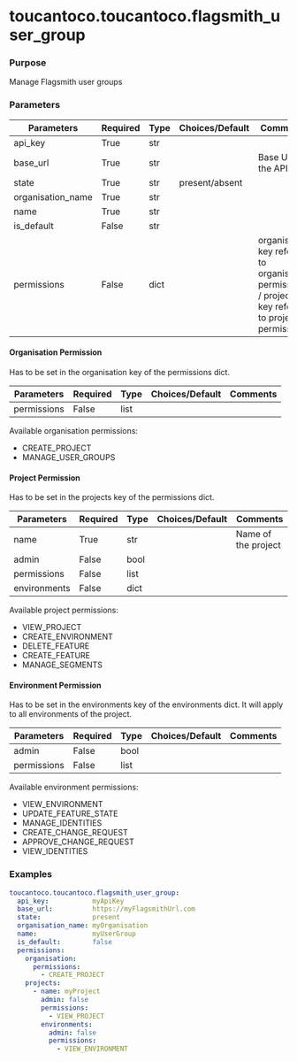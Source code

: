 # toucantoco.toucantoco.flagsmith_user_group

### Purpose
Manage Flagsmith user groups

### Parameters
| Parameters        | Required   | Type   | Choices/Default   | Comments                                                                                        |
| --------------    | ---------- | ------ | ----------------- | ---------------------                                                                           |
| api_key           | True       | str    |                   |                                                                                                 |
| base_url          | True       | str    |                   | Base URL of the API                                                                             |
| state             | True       | str    | present/absent    |                                                                                                 |
| organisation_name | True       | str    |                   |                                                                                                 |
| name              | True       | str    |                   |                                                                                                 |
| is_default        | False      | str    |                   |                                                                                                 |
| permissions       | False      | dict   |                   | organisation key refers to organisation permissions / project key refers to project permissions |

#### Organisation Permission
Has to be set in the organisation key of the permissions dict.

| Parameters     | Required   | Type   | Choices/Default   | Comments              |
| -------------- | ---------- | ------ | ----------------- | --------------------- |
| permissions    | False      | list   |                   |                       |

Available organisation permissions:
- CREATE_PROJECT
- MANAGE_USER_GROUPS

#### Project Permission
Has to be set in the projects key of the permissions dict.

| Parameters     | Required   | Type   | Choices/Default   | Comments              |
| -------------- | ---------- | ------ | ----------------- | --------------------- |
| name           | True       | str    |                   | Name of the project   |
| admin          | False      | bool   |                   |                       |
| permissions    | False      | list   |                   |                       |
| environments   | False      | dict   |                   |                       |

Available project permissions:
- VIEW_PROJECT
- CREATE_ENVIRONMENT
- DELETE_FEATURE
- CREATE_FEATURE
- MANAGE_SEGMENTS

#### Environment Permission
Has to be set in the environments key of the environments dict. It will apply to all environments of the project.

| Parameters     | Required   | Type   | Choices/Default   | Comments              |
| -------------- | ---------- | ------ | ----------------- | --------------------- |
| admin          | False      | bool   |                   |                       |
| permissions    | False      | list   |                   |                       |

Available environment permissions:
- VIEW_ENVIRONMENT
- UPDATE_FEATURE_STATE
- MANAGE_IDENTITIES
- CREATE_CHANGE_REQUEST
- APPROVE_CHANGE_REQUEST
- VIEW_IDENTITIES

### Examples

```yaml
toucantoco.toucantoco.flagsmith_user_group:
  api_key:           myApiKey
  base_url:          https://myFlagsmithUrl.com
  state:             present
  organisation_name: myOrganisation
  name:              myUserGroup
  is_default:        false
  permissions:
    organisation:
      permissions:
        - CREATE_PROJECT
    projects:
      - name: myProject
        admin: false
        permissions:
          - VIEW_PROJECT
        environments:
          admin: false
          permissions:
            - VIEW_ENVIRONMENT

```
